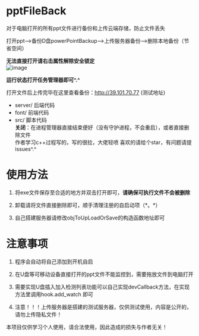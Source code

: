 # pptFileBack

对于电脑打开的所有ppt文件进行备份和上传云端存储，防止文件丢失

打开ppt-->备份D盘powerPointBackup-->上传服务器备份-->删除本地备份（节省空间）

**无法直接打开请右击属性解除安全锁定**\
![image](https://raw.githubusercontent.com/MiYoHu/pptFileBackup/main/img/Q\)HTK81HT_W\)_7H\(BUK05%7D1.png)

**运行状态打开任务管理器即可^.^**

打开文件后上传完毕在这里查看备份：http://39.101.70.77    (测试地址)

- server/ 后端代码
- font/ 前端代码
- src/ 脚本代码\
**关闭**：在进程管理器直接结束便好（没有守护进程，不会重启），或者直接删除文件\
作者学习c++过程写的，写的很拉，大佬轻喷
喜欢的请给个star，有问题请提issues^.^
# 使用方法

 1. 将exe文件保存至合适的地方并双击打开即可，**请确保可执行文件不会被删除**
  
 2. 卸载请将文件直接删除即可，顺手清理注册的自启动项（\*。\*）
 
 3. 自己搭建服务器请修改objToUpLoadOrSave的构造函数地址即可
 
# 注意事项
1. 程序会自动将自己添加到开机自启

2. 在U盘等可移动设备直接打开的ppt文件不能监控到，需要拖放文件到电脑打开

3. 需要实现U盘插入加入检测列表功能可以自己实现devCallback方法，在实现方法里调用hook.add_watch 即可

4. 注意！！！上传服务器是搭建的测试服务器，仅供测试使用，内容是公开的，请勿上传隐私文件！

本项目仅供学习个人使用，请合法使用，因此造成的损失与作者无关！
